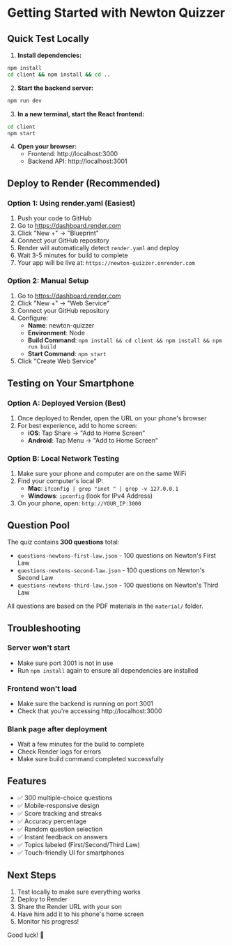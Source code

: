 # Getting Started with Newton Quizzer

## Quick Test Locally

1. **Install dependencies:**
```bash
npm install
cd client && npm install && cd ..
```

2. **Start the backend server:**
```bash
npm run dev
```

3. **In a new terminal, start the React frontend:**
```bash
cd client
npm start
```

4. **Open your browser:**
   - Frontend: http://localhost:3000
   - Backend API: http://localhost:3001

## Deploy to Render (Recommended)

### Option 1: Using render.yaml (Easiest)
1. Push your code to GitHub
2. Go to https://dashboard.render.com
3. Click "New +" → "Blueprint"
4. Connect your GitHub repository
5. Render will automatically detect `render.yaml` and deploy
6. Wait 3-5 minutes for build to complete
7. Your app will be live at: `https://newton-quizzer.onrender.com`

### Option 2: Manual Setup
1. Go to https://dashboard.render.com
2. Click "New +" → "Web Service"
3. Connect your GitHub repository
4. Configure:
   - **Name**: newton-quizzer
   - **Environment**: Node
   - **Build Command**: `npm install && cd client && npm install && npm run build`
   - **Start Command**: `npm start`
5. Click "Create Web Service"

## Testing on Your Smartphone

### Option A: Deployed Version (Best)
1. Once deployed to Render, open the URL on your phone's browser
2. For best experience, add to home screen:
   - **iOS**: Tap Share → "Add to Home Screen"
   - **Android**: Tap Menu → "Add to Home Screen"

### Option B: Local Network Testing
1. Make sure your phone and computer are on the same WiFi
2. Find your computer's local IP:
   - **Mac**: `ifconfig | grep "inet " | grep -v 127.0.0.1`
   - **Windows**: `ipconfig` (look for IPv4 Address)
3. On your phone, open: `http://YOUR_IP:3000`

## Question Pool

The quiz contains **300 questions** total:
- `questions-newtons-first-law.json` - 100 questions on Newton's First Law
- `questions-newtons-second-law.json` - 100 questions on Newton's Second Law
- `questions-newtons-third-law.json` - 100 questions on Newton's Third Law

All questions are based on the PDF materials in the `material/` folder.

## Troubleshooting

### Server won't start
- Make sure port 3001 is not in use
- Run `npm install` again to ensure all dependencies are installed

### Frontend won't load
- Make sure the backend is running on port 3001
- Check that you're accessing http://localhost:3000

### Blank page after deployment
- Wait a few minutes for the build to complete
- Check Render logs for errors
- Make sure build command completed successfully

## Features

- ✅ 300 multiple-choice questions
- ✅ Mobile-responsive design
- ✅ Score tracking and streaks
- ✅ Accuracy percentage
- ✅ Random question selection
- ✅ Instant feedback on answers
- ✅ Topics labeled (First/Second/Third Law)
- ✅ Touch-friendly UI for smartphones

## Next Steps

1. Test locally to make sure everything works
2. Deploy to Render
3. Share the Render URL with your son
4. Have him add it to his phone's home screen
5. Monitor his progress!

Good luck! 🚀

